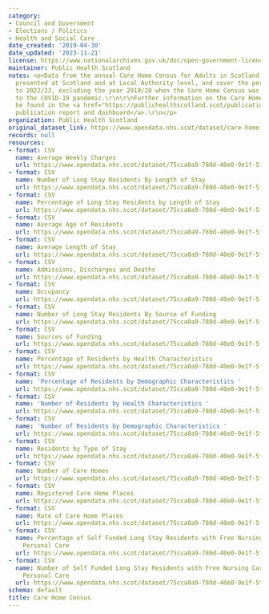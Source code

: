 ```yaml
---
category:
- Council and Government
- Elections / Politics
- Health and Social Care
date_created: '2019-04-30'
date_updated: '2023-11-21'
license: https://www.nationalarchives.gov.uk/doc/open-government-licence/version/3/
maintainer: Public Health Scotland
notes: <p>Data from the annual Care Home Census for Adults in Scotland.  Data are
  presented at Scotland and at Local Authority level, and cover the period from 2009/10
  to 2022/23, excluding the year 2019/20 when the Care Home Census was cancelled due
  to the COVID-19 pandemic.\r\n\r\nFurther information on the Care Home Census can
  be found in the <a href="https://publichealthscotland.scot/publications/care-home-census-for-adults-in-scotland/care-home-census-for-adults-in-scotland-statistics-for-2013-2023/">latest
  publication report and dashboard</a>.\r\n</p>
organization: Public Health Scotland
original_dataset_link: https://www.opendata.nhs.scot/dataset/care-home-census
records: null
resources:
- format: CSV
  name: Average Weekly Charges
  url: https://www.opendata.nhs.scot/dataset/75cca0a9-780d-40e0-9e1f-5f4796950794/resource/4ee7dc84-ca65-455c-9e76-b614091f389f/download/file1_average_weekly_charges.csv
- format: CSV
  name: Number of Long Stay Residents By Length of Stay
  url: https://www.opendata.nhs.scot/dataset/75cca0a9-780d-40e0-9e1f-5f4796950794/resource/fee08d9e-7d75-407e-b5d8-c1ff7fed4b9b/download/file2b_number_of_long_stay_residents_by_length_of_stay.csv
- format: CSV
  name: Percentage of Long Stay Residents by Length of Stay
  url: https://www.opendata.nhs.scot/dataset/75cca0a9-780d-40e0-9e1f-5f4796950794/resource/55b0199f-1bb6-45ab-af56-20b58e652e9e/download/file2a_percentage_of_long_stay_residents_by_length_of_stay.csv
- format: CSV
  name: Average Age of Residents
  url: https://www.opendata.nhs.scot/dataset/75cca0a9-780d-40e0-9e1f-5f4796950794/resource/139f61d8-a87d-419d-b7af-31f555a60c89/download/file3_mean_median_age_years.csv
- format: CSV
  name: Average Length of Stay
  url: https://www.opendata.nhs.scot/dataset/75cca0a9-780d-40e0-9e1f-5f4796950794/resource/d78d65cd-697d-4c73-9078-9dd788bf239c/download/file4_mean_median_length_of_stay.csv
- format: CSV
  name: Admissions, Discharges and Deaths
  url: https://www.opendata.nhs.scot/dataset/75cca0a9-780d-40e0-9e1f-5f4796950794/resource/aa3b2b55-9a30-4c7c-ae4b-33bd5a75ab03/download/file5_nos_admissions_discharges_deaths.csv
- format: CSV
  name: Occupancy
  url: https://www.opendata.nhs.scot/dataset/75cca0a9-780d-40e0-9e1f-5f4796950794/resource/e5e5bd8f-a2c9-4898-bbb0-21488e7433f2/download/file6_percentage_occupancy.csv
- format: CSV
  name: Number of Long Stay Residents By Source of Funding
  url: https://www.opendata.nhs.scot/dataset/75cca0a9-780d-40e0-9e1f-5f4796950794/resource/58479379-b570-456a-88e9-134bf6f63003/download/file7b_number_of_long_stay_residents_by_source_of_funding.csv
- format: CSV
  name: Sources of Funding
  url: https://www.opendata.nhs.scot/dataset/75cca0a9-780d-40e0-9e1f-5f4796950794/resource/53f1af96-9a94-4ac0-a6b1-aeeea6ab111d/download/file7a_percentage_of_long_stay_residents_by_source_of_funding.csv
- format: CSV
  name: Percentage of Residents by Health Characteristics
  url: https://www.opendata.nhs.scot/dataset/75cca0a9-780d-40e0-9e1f-5f4796950794/resource/9bf418aa-c54d-45d3-8306-023e81f49f60/download/file8a_percentage_of_long_stay_residents_by_health_characteristics.csv
- format: CSV
  name: 'Percentage of Residents by Demographic Characteristics '
  url: https://www.opendata.nhs.scot/dataset/75cca0a9-780d-40e0-9e1f-5f4796950794/resource/f2f376d8-f101-41f5-adb0-3249ed31cce0/download/file9a_percentage_of_long_stay_residents_by_sex_and_age.csv
- format: CSV
  name: 'Number of Residents by Health Characteristics '
  url: https://www.opendata.nhs.scot/dataset/75cca0a9-780d-40e0-9e1f-5f4796950794/resource/92ebf3df-2af4-4d73-9397-f5d6a6778da7/download/file8b_number_of_long_stay_residents_by_health_characteristics.csv
- format: CSV
  name: 'Number of Residents by Demographic Characteristics '
  url: https://www.opendata.nhs.scot/dataset/75cca0a9-780d-40e0-9e1f-5f4796950794/resource/39d2b480-2990-46a2-bd58-96aac41a032a/download/file9b_number_of_long_stay_residents_by_sex_and_age.csv
- format: CSV
  name: Residents by Type of Stay
  url: https://www.opendata.nhs.scot/dataset/75cca0a9-780d-40e0-9e1f-5f4796950794/resource/940176d7-b164-4ddc-b839-b0325eafb591/download/file10_number_residents.csv
- format: CSV
  name: Number of Care Homes
  url: https://www.opendata.nhs.scot/dataset/75cca0a9-780d-40e0-9e1f-5f4796950794/resource/29f79bd7-9810-436d-9b29-2ede440adc87/download/file11_number_of_care_homes.csv
- format: CSV
  name: Registered Care Home Places
  url: https://www.opendata.nhs.scot/dataset/75cca0a9-780d-40e0-9e1f-5f4796950794/resource/04958b74-a351-4dc0-b8e4-cbc369372804/download/file12a_number_of_registered_places.csv
- format: CSV
  name: Rate of Care Home Places
  url: https://www.opendata.nhs.scot/dataset/75cca0a9-780d-40e0-9e1f-5f4796950794/resource/d2f8b247-1b0d-40e1-92f8-df8cd21d5a17/download/file12b_rate_of_registered_places.csv
- format: CSV
  name: Percentage of Self Funded Long Stay Residents with Free Nursing Care and Free
    Personal Care
  url: https://www.opendata.nhs.scot/dataset/75cca0a9-780d-40e0-9e1f-5f4796950794/resource/2dd0641f-68a8-497a-a502-d83a7b1cd287/download/file13a_percentage_of_self_funded_long_stay_residents_with_free_nursing_care_and_free_personal_c.csv
- format: CSV
  name: Number of Self Funded Long Stay Residents with Free Nursing Care and Free
    Personal Care
  url: https://www.opendata.nhs.scot/dataset/75cca0a9-780d-40e0-9e1f-5f4796950794/resource/981e1f50-e8c9-4a91-a51d-472f4284f4dc/download/file13b_number_of_self_funded_long_stay_residents_with_free_nursing_care_and_free_personal_care.csv
schema: default
title: Care Home Census
---
```

